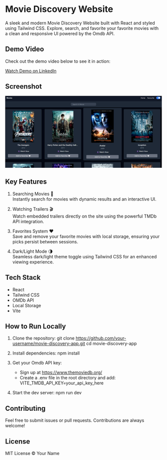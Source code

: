 # Movie Discovery Website

A sleek and modern Movie Discovery Website built with React and styled using Tailwind CSS. Explore, search, and favorite your favorite movies with a clean and responsive UI powered by the Omdb API.

## Demo Video

Check out the demo video below to see it in action:

[Watch Demo on LinkedIn](https://www.linkedin.com/posts/arihant-jain-278309260_kanpurinstituteoftechnology-kit-newskillunlocked-activity-7308796071244115968-aKiJ?utm_source=share&utm_medium=member_desktop&rcm=ACoAAEAeIjwB7RwE8NYwFcAOGOtXKu4-_G5Dmlk)

## Screenshot
![Screenshot](Screenshot.png)

## Key Features

1. Searching Movies 🎥  
   Instantly search for movies with dynamic results and an interactive UI.

2. Watching Trailers 🎬  
   Watch embedded trailers directly on the site using the powerful TMDb API integration.

3. Favorites System ❤️  
   Save and remove your favorite movies with local storage, ensuring your picks persist between sessions.

4. Dark/Light Mode 🌗  
   Seamless dark/light theme toggle using Tailwind CSS for an enhanced viewing experience.


## Tech Stack

- React
- Tailwind CSS
- OMDb API
- Local Storage
- Vite

## How to Run Locally

1. Clone the repository:
   git clone https://github.com/your-username/movie-discovery-app.git
   cd movie-discovery-app

2. Install dependencies:
   npm install

3. Get your Omdb API key:
   - Sign up at https://www.themoviedb.org/
   - Create a .env file in the root directory and add:
     VITE_TMDB_API_KEY=your_api_key_here


4. Start the dev server:
   npm run dev

## Contributing

Feel free to submit issues or pull requests. Contributions are always welcome!

## License

MIT License © Your Name
